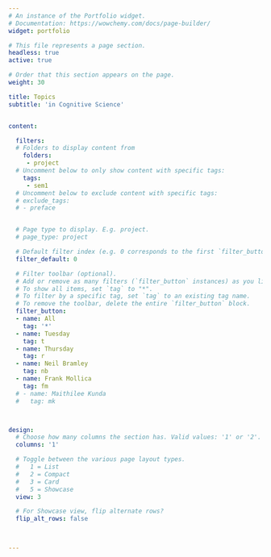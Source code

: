 ```yaml
---
# An instance of the Portfolio widget.
# Documentation: https://wowchemy.com/docs/page-builder/
widget: portfolio

# This file represents a page section.
headless: true
active: true

# Order that this section appears on the page.
weight: 30

title: Topics
subtitle: 'in Cognitive Science'


content:

  filters:
  # Folders to display content from
    folders:
     - project
  # Uncomment below to only show content with specific tags:
    tags:
     - sem1
  # Uncomment below to exclude content with specific tags:
  # exclude_tags:
  # - preface    


  # Page type to display. E.g. project.
  # page_type: project

  # Default filter index (e.g. 0 corresponds to the first `filter_button` instance below).
  filter_default: 0

  # Filter toolbar (optional).
  # Add or remove as many filters (`filter_button` instances) as you like.
  # To show all items, set `tag` to "*".
  # To filter by a specific tag, set `tag` to an existing tag name.
  # To remove the toolbar, delete the entire `filter_button` block.
  filter_button:
  - name: All
    tag: '*'
  - name: Tuesday
    tag: t
  - name: Thursday
    tag: r
  - name: Neil Bramley
    tag: nb
  - name: Frank Mollica
    tag: fm
  # - name: Maithilee Kunda
  #   tag: mk



design:
  # Choose how many columns the section has. Valid values: '1' or '2'.
  columns: '1'

  # Toggle between the various page layout types.
  #   1 = List
  #   2 = Compact
  #   3 = Card
  #   5 = Showcase
  view: 3

  # For Showcase view, flip alternate rows?
  flip_alt_rows: false

  

---
```


